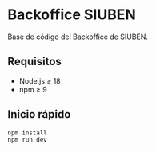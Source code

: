 # Backoffice SIUBEN

Base de código del Backoffice de SIUBEN.

## Requisitos
- Node.js ≥ 18
- npm ≥ 9

## Inicio rápido
```bash
npm install
npm run dev
```
